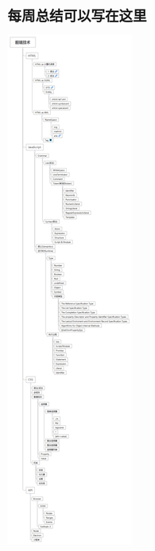 # 每周总结可以写在这里

![image](https://raw.githubusercontent.com/ooo1l/Frontend-01-Template/master/week01/img/%E5%89%8D%E7%AB%AF%E6%8A%80%E6%9C%AF.png)
